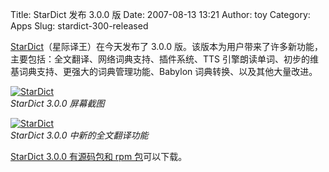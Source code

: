 Title: StarDict 发布 3.0.0 版
Date: 2007-08-13 13:21
Author: toy
Category: Apps
Slug: stardict-300-released

[StarDict](http://stardict.sourceforge.net/)（星际译王）在今天发布了
3.0.0
版。该版本为用户带来了许多新功能，主要包括：全文翻译、网络词典支持、插件系统、TTS
引擎朗读单词、初步的维基词典支持、更强大的词典管理功能、Babylon
词典转换、以及其他大量改进。

[![StarDict](http://i.linuxtoy.org/i/2007/08/stardict_s.png)](http://i.linuxtoy.org/i/2007/08/stardict.png)  
*StarDict 3.0.0 屏幕截图*

[![StarDict](http://i.linuxtoy.org/i/2007/08/stardict-fulltext_s.png)](http://i.linuxtoy.org/i/2007/08/stardict-fulltext.png)  
*StarDict 3.0.0 中新的全文翻译功能*

[StarDict 3.0.0 有源码包和 rpm
包](http://stardict.sourceforge.net/download.php)可以下载。
